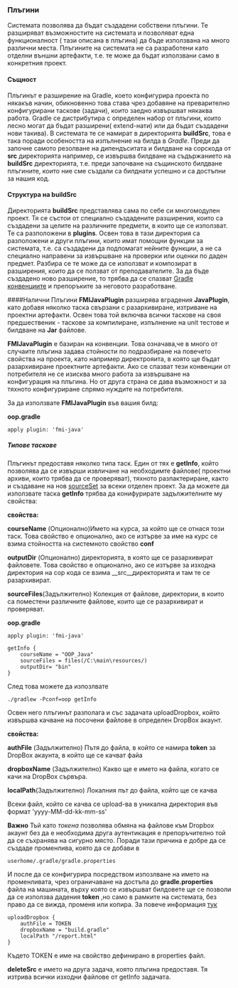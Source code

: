 ### Плъгини
Системата позволява да бъдат създадени собствени плъгини. Те разширяват възможностите на системата и позволяват една функционалност
( тази описана в плъгина) да бъде използвана на много различни места. Плъгините на системата не са разработени като отделни външни артефакти, 
т.е. те може да бъдат използвани само в конкретния проект.
#### Същност
Плъгинът е разширение на Gradle, което конфигурира проекта по някакъв начин, обикновенно това става чрез добавяне на преварително 
конфигурирани таскове (задачи), които заедно извършват някаква работа. Gradle се дистрибутира с определен набор от плъгини, 
които лесно могат да бъдат разширени( extend-нати) или да бъдат създадени нови такива). 
В системата те се намират в директорията __buildSrc__, това е така поради особеността на изпълнение на билда в _Gradle_.
Преди да започне самото резолване на дипендъситата и билдване на сорскода от __src__ директорията например, се извършва 
билдване на съдържанието на __buildSrc__ директорията, т.е. преди започване на същинското билдване плъгините, които ние 
сме създали са билднати успешно и са достъпни за нашия код.
 
#### Структура на buildSrc 
Директорията __buildSrc__ представлява сама по себе си многомодулен проект. Тя се състои от специално създадените разширения, които
са създадени за целите на различните предмети, в които ще се използват. Те са разположени в __plugins__. Освен това в тази директория 
са разположени и други плъгини, които имат помощни функции за системата, т.е. са създадени да подпомагат нейните функции,
а не са специално направени за извършване на проверки или оценки по даден предмет. Разбира се те може да се използват и композират 
в разширения, които да се ползват от преподавателите.
За да бъде създадено ново разширение, то трябва да се спазват [Gradle конвенциите](http://www.gradle.org/docs/current/userguide/custom_plugins.html) и препоръките за неговото разработване.
 
  
####Налични Плъгини
__FMIJavaPlugin__ разширява вградения __JavaPlugin__, като добавя няколко таска свързани с разархивиране, изтриване на проектни артефакти. Освен това той включва всички таскове на своя предшественик - таскове за компилиране, изпълнение на unit тестове и билдване на __Jar__ файлове.

__FMIJavaPlugin__ е базиран на конвенции. Това означава,че в много от случаите плъгина задава стойности по подразбиране на повечето свойства на проекта, като например директрояита, в която ще бъдат разархивиране проектните артефакти. Ако се спазват тези конвенции от потребителя не се изисква много работа за извършване на конфигурация на плъгина. Но от друга страна се дава възможност и за тяхното конфигуриране спрямо нуждите на потребителя.

За да използвате __FMIJavaPlugin__ във вашия билд:

__oop.gradle__

	apply plugin: 'fmi-java'

##### Типове таскове
Плъгинът предоставя няколко типа таск. Един от тях е __getInfo__, който позволява да се извърши извличане на необходимте файлове( проектни архиви, които трябва да се проверяват), тяхното разпактериране, както и създаване на нов [sourceSet](#http://www.gradle.org/docs/current/userguide/java_plugin.html#N11E60) за всеки отделен проект. 
За да можете да използвате таска __getInfo__ трябва да конифурирате задължителните му свойства:

__свойства:__

__courseName__ (Опционално)Името на курса, за който ще се отнася този таск. Това свойство е опционално, ако се изтърве за име на курс се взима стойността на системното свойство __conf__

__outputDir__ (Опционално) директорията, в която ще се разархивират файловете. Това свойство е опционално, ако се изтърве за изходна директория на сор кода се взима __src__директорията и там те се разархивират.

__sourceFiles__(Задължително) Колекция от файлове, директории, в които са поместени различните файлове, които ще се разархивират и проверяват.

__oop.gradle__

	apply plugin: 'fmi-java'

	getInfo {
		courseName = "OOP_Java"
		sourceFiles = files(/C:\main\resources/)
		outputDir= "bin"
	}

След това можете да изпозлвате 

    ./gradlew -Pconf=oop getInfo

Освен него плъгинът разполага и със задачата uploadDropbox, който извършва качване на посочени файлове в определен DropBox акаунт.

__свойства:__

__authFile__ (Задължително) Пътя до файла, в който се намира __token__ за DropBox акаунта, в който ще се качват файа

__dropboxName__ (Задължително) Какво ще е името на файла, когато се качи на DropBox сървъра.

__localPath__(Задължително) Локалния път до файла, който ще се качва

Всеки файл, който се качва се upload-ва в уникална директория във формат 'yyyy-MM-dd-kk-mm-ss'

__Важно__
Тъй като _токена_ позволява обмяна на файлове към Dropbox акаунт без да е необходима друга аутентикация е препоръчително той
да се съхранява на сигурно място. Поради тази причина е добре да се създаде променлива, която да се добави в 

	userhome/.gradle/gradle.properties 
	
И после да се конфигурира посредством изпозлване на името на променливата, чрез ограничаване на достъпа до __gradle.properties__ файла
на машината, върху която се извършват билдовете ще се позволи да се използва дадения __token__ ,но само в рамките на системата,
без право да се вижда, променя или копира. За повече информация [тук](http://www.gradle.org/docs/current/userguide/tutorial_this_and_that.html)

	uploadDropbox {
		authFile = TOKEN
		dropboxName = "build.gradle"
		localPath "/report.html"
	}

Където TOKEN е име на свойство дефинирано в properties файл.

__deleteSrc__ е името на друга задача, която плъгина предоставя. Тя изтрива всички изходни файлове от getInfo задачата.




